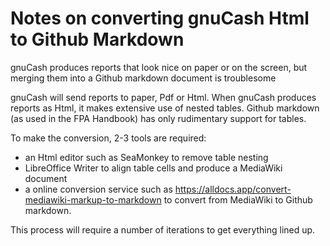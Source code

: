 # Notes on converting gnuCash Html to Github Markdown

gnuCash produces reports that look nice on paper or on the screen, but merging them into a Github markdown document is troublesome

gnuCash will send reports to paper, Pdf or Html. When gnuCash produces reports as Html, it makes extensive use of nested tables.  Github
markdown (as used in the FPA Handbook) has only rudimentary support for tables.

To make the conversion, 2-3 tools are required:
- an Html editor such as SeaMonkey to remove table nesting
- LibreOffice Writer to align table cells and produce a MediaWiki document
- a online conversion service such as https://alldocs.app/convert-mediawiki-markup-to-markdown to convert from MediaWiki to Github markdown.

This process will require a number of iterations to get everything lined up.
